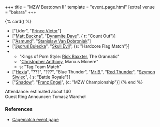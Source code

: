 +++
title = "MZW Beatdown II"
template = "event_page.html"
[extra]
venue = "bakara"
+++

{% card() %}
- ["Lider", "[Prince Victor](@/w/vic-golden.md)"]
- ["[Matt Buckna](@/w/matt-buckna.md)", "[Dynamite Dave](@/w/dynamite-dave.md)", {
    r: "Count Out"}]
- ["[Asmund](@/w/asmund.md)", "[Stanislaw Van Dobroniak](@/w/stanislaw-van-dobroniak.md)"]
- ["[Jędruś Bułecka](@/w/jedrus-bulecka.md)", "[Skull Evil](@/w/skull-evil.md)", {s: "Hardcore Flag Match"}]
- - "Kings of Porn Style: [Rick Baxxter](@/w/rick-baxxter.md), The Grannatic"
  - "[Christopher Anthony](@/w/christopher-anthony.md), Marcus Monere"
  - s: "Tag Team Match"
- ["[Hexia](@/w/hexia.md)", "???", "???", "Blue Thunder", "[Mr B.](@/w/mr-b.md)",
  "[Red Thunder](@/w/red-thunder.md)", "[Szymon Siwiec](@/w/szymon-siwiec.md)", {
    s: "Battle Royale"}]
- ["[Shadow](@/w/shadow.md)", "[Franz Engel](@/w/franz-engel.md)", {c: "MZW Championship"}]
{% end %}

Attendance: estimated about 140 \
Guest Ring Announcer: Tomasz Warchoł

### References

* [Cagematch event page](https://www.cagematch.net/?id=1&nr=169774)
